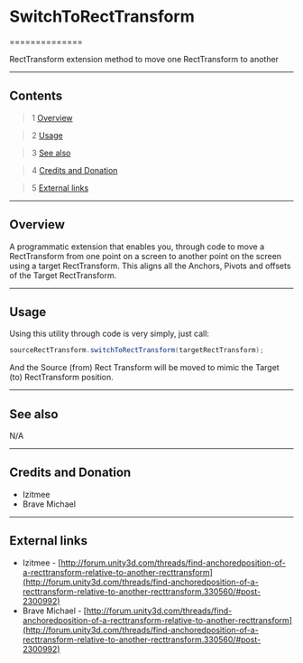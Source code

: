 # SwitchToRectTransform

==============

RectTransform extension method to move one RectTransform to another

---------

## Contents

> 1 [Overview](#markdown-header-overview)

> 2 [Usage](#markdown-header-usage)

> 3 [See also](#markdown-header-see-also)

> 4 [Credits and Donation](#markdown-header-credits-and-donation)

> 5 [External links](#markdown-header-external-links)

---------

## Overview

A programmatic extension that enables you, through code to move a RectTransform from one point on a screen to another point on the screen using a target RectTransform.  This aligns all the Anchors, Pivots and offsets of the Target RectTransform.

---------

## Usage

Using this utility through code is very simply, just call:

```csharp
sourceRectTransform.switchToRectTransform(targetRectTransform);
```

And the Source (from) Rect Transform will be moved to mimic the Target (to) RectTransform position.

---------

## See also

N/A

---------

## Credits and Donation

* Izitmee
* Brave Michael

---------

## External links

* Izitmee - [http://forum.unity3d.com/threads/find-anchoredposition-of-a-recttransform-relative-to-another-recttransform](http://forum.unity3d.com/threads/find-anchoredposition-of-a-recttransform-relative-to-another-recttransform.330560/#post-2300992)
* Brave Michael - [http://forum.unity3d.com/threads/find-anchoredposition-of-a-recttransform-relative-to-another-recttransform](http://forum.unity3d.com/threads/find-anchoredposition-of-a-recttransform-relative-to-another-recttransform.330560/#post-2300992)
